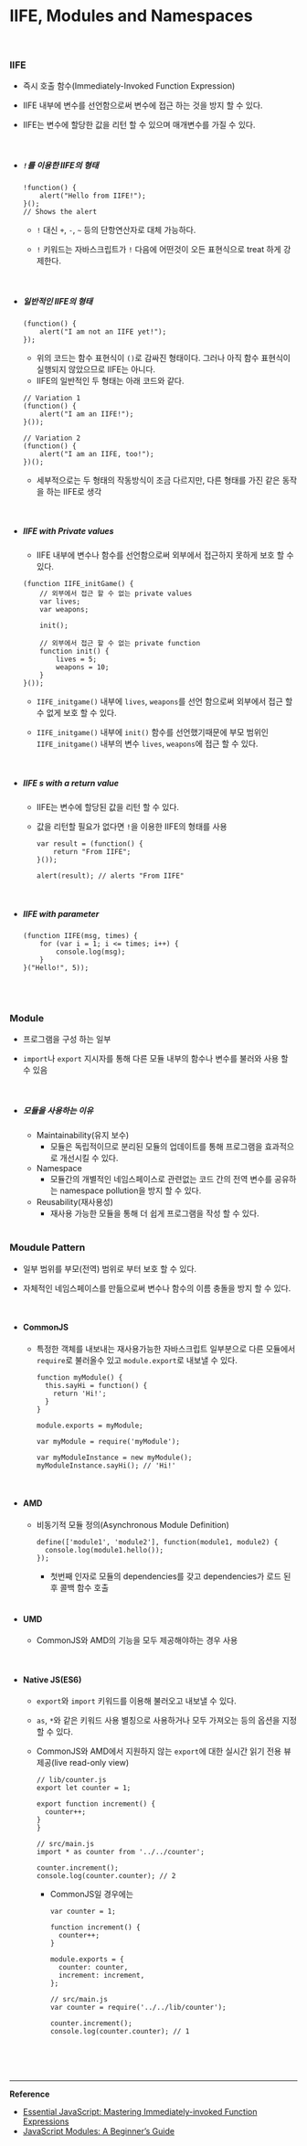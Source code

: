 # IIFE, Modules and Namespaces

<br>

### IIFE

- 즉시 호출 함수(Immediately-Invoked Function Expression)

- IIFE 내부에 변수를 선언함으로써 변수에 접근 하는 것을 방지 할 수 있다.

- IIFE는 변수에 할당한 값을 리턴 할 수 있으며 매개변수를 가질 수 있다.

  <br>

- ##### `!`를 이용한 IIFE의 형태

  ```
  !function() {
      alert("Hello from IIFE!");
  }();
  // Shows the alert
  ```

  - `!` 대신 `+`, `-`, `~` 등의 단항연산자로 대체 가능하다.

  - `!` 키워드는  자바스크립트가 `!` 다음에 어떤것이 오든 표현식으로 treat 하게 강제한다.

    <br>

- ##### 일반적인 IIFE의 형태

  ```
  (function() {
      alert("I am not an IIFE yet!");
  });
  ```

  - 위의 코드는 함수 표현식이 `()`로 감싸진 형태이다. 그러나 아직 함수 표현식이 실행되지 않았으므로 IIFE는 아니다.
  - IIFE의 일반적인 두 형태는 아래 코드와 같다.

  ```
  // Variation 1
  (function() {
      alert("I am an IIFE!");
  }());
  
  // Variation 2
  (function() {
      alert("I am an IIFE, too!");
  })();
  ```

  - 세부적으로는 두 형태의 작동방식이 조금 다르지만, 다른 형태를 가진 같은 동작을 하는 IIFE로 생각

    <BR>

- ##### IIFE with Private values

  - IIFE 내부에 변수나 함수를 선언함으로써 외부에서 접근하지 못하게 보호 할 수 있다.

  ```
  (function IIFE_initGame() {
      // 외부에서 접근 할 수 없는 private values
      var lives;
      var weapons;
      
      init();
  
      // 외부에서 접근 할 수 없는 private function
      function init() {
          lives = 5;
          weapons = 10;
      }
  }());
  ```

  - `IIFE_initgame()` 내부에 `lives`, `weapons`를 선언 함으로써 외부에서 접근 할 수 없게 보호 할 수 있다.

  - `IIFE_initgame()` 내부에 `init()` 함수를 선언했기때문에 부모 범위인 `IIFE_initgame()` 내부의 변수  `lives`, `weapons`에 접근 할 수 있다.

    <br>

- ##### IIFE s with a return value

  - IIFE는 변수에 할당된 값을 리턴 할 수 있다.

  - 값을 리턴할 필요가 없다면 `!`을 이용한 IIFE의 형태를 사용

    ```
    var result = (function() {
        return "From IIFE";
    }());
    
    alert(result); // alerts "From IIFE"
    ```

    <br>

- ##### IIFE with parameter

  ```
  (function IIFE(msg, times) {
      for (var i = 1; i <= times; i++) {
          console.log(msg);
      }
  }("Hello!", 5));
  ```

<br>

<br>

### Module

- 프로그램을 구성 하는 일부

- `import`나 `export` 지시자를 통해 다른 모듈 내부의 함수나 변수를 불러와 사용 할 수 있음

  <br>

- ##### 모듈을 사용하는 이유

  - Maintainability(유지 보수)
    - 모듈은 독립적이므로 분리된 모듈의 업데이트를 통해 프로그램을 효과적으로 개선시킬 수 있다.
  - Namespace
    - 모듈간의 개별적인 네임스페이스로 관련없는 코드 간의 전역 변수를 공유하는 namespace pollution을 방지 할 수 있다.
  - Reusability(재사용성)
    - 재사용 가능한 모듈을 통해 더 쉽게 프로그램을 작성 할 수 있다.

  <br>

### Moudule Pattern

- 일부 범위를 부모(전역) 범위로 부터 보호 할 수 있다.

- 자체적인 네임스페이스를 만듦으로써 변수나 함수의 이름 충돌을 방지 할 수 있다.

  <br>

- #### CommonJS

  - 특정한 객체를 내보내는 재사용가능한 자바스크립트 일부분으로 다른 모듈에서 `require`로  불러올수 있고  `module.export`로 내보낼 수 있다.

    ```
    function myModule() {
      this.sayHi = function() {
        return 'Hi!';
      }
    }
    
    module.exports = myModule;
    ```

    ```
    var myModule = require('myModule');
    
    var myModuleInstance = new myModule();
    myModuleInstance.sayHi(); // 'Hi!'
    ```

    <br>

- #### AMD

  - 비동기적 모듈 정의(Asynchronous Module Definition)

    ```
    define(['module1', 'module2'], function(module1, module2) {
      console.log(module1.hello());
    });
    ```

    - 첫번째 인자로 모듈의 dependencies를 갖고 dependencies가 로드 된후 콜백 함수 호출

    <br>

- #### UMD

  - CommonJS와 AMD의 기능을 모두 제공해야하는 경우 사용

    <br>

- #### Native JS(ES6)

  - `export`와 `import` 키워드를 이용해 불러오고 내보낼 수 있다.

  - `as`, `*`와 같은 키워드 사용 별칭으로 사용하거나 모두 가져오는 등의 옵션을 지정할 수 있다.

  - CommonJS와 AMD에서 지원하지 않는 `export`에 대한 실시간 읽기 전용 뷰 제공(live read-only view)

    ```
    // lib/counter.js
    export let counter = 1;
    
    export function increment() {
      counter++;
    }
    }
    
    // src/main.js
    import * as counter from '../../counter';
    
    counter.increment();
    console.log(counter.counter); // 2
    ```

    - CommonJS일 경우에는

      ```
      var counter = 1;
      
      function increment() {
        counter++;
      }
      
      module.exports = {
        counter: counter,
        increment: increment,
      };
      
      // src/main.js
      var counter = require('../../lib/counter');
      
      counter.increment();
      console.log(counter.counter); // 1
      ```

<br>

<br>

<br>


------

**Reference**

- [Essential JavaScript: Mastering Immediately-invoked Function Expressions](https://vvkchandra.medium.com/essential-javascript-mastering-immediately-invoked-function-expressions-67791338ddc6)
- [JavaScript Modules: A Beginner’s Guide](https://www.freecodecamp.org/news/javascript-modules-a-beginner-s-guide-783f7d7a5fcc/)